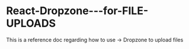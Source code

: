 # React-Dropzone---for-FILE-UPLOADS
This is a reference doc regarding how to use  -> Dropzone to upload files    
